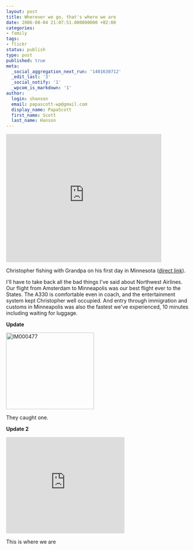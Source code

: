 ```yaml
---
layout: post
title: Wherever we go, that's where we are
date: 2006-08-04 21:07:51.000000000 +02:00
categories:
- family
tags:
- flickr
status: publish
type: post
published: true
meta:
  _social_aggregation_next_run: '1401630712'
  _edit_last: '3'
  _social_notify: '1'
  _wpcom_is_markdown: '1'
author:
  login: shanson
  email: papascott-wp@gmail.com
  display_name: PapaScott
  first_name: Scott
  last_name: Hanson
---
```

<p><object width="425" height="350"><param name="movie" value="http://www.youtube.com/v/foBRr-wjung" /><embed src="http://www.youtube.com/v/foBRr-wjung" type="application/x-shockwave-flash" width="425" height="350" /></object></p>
<p>Christopher fishing with Grandpa on his first day in Minnesota (<a href="http://www.youtube.com/watch?v=foBRr-wjung">direct link</a>).</p>
<p>I'll have to take back all the bad things I've said about Northwest Airlines. Our flight from Amsterdam to Minneapolis was our best flight ever to the States. The A330 is comfortable even in coach, and the entertainment system kept Christopher well occupied. And entry through immigration and customs in Minneapolis was also the fastest we've experienced, 10 minutes including waiting for luggage.</p>
<p><strong>Update</strong></p>
<p><a href="http://www.flickr.com/photos/papascott/206498186/" title="Photo Sharing"><img src="https://static.flickr.com/58/206498186_dc2cbb9fc4_m.jpg" width="240" height="209" alt="IM000477" /></a></p>
<p>They caught one.</p>
<p><strong>Update 2</strong></p>
<p><iframe src="http://wikimapia.org/s/#y=45594822&x=-95484238&z=12&l=0&m=h" width="324" height="263" frameborder="0"></iframe></p>
<p>This is where we are</p>
